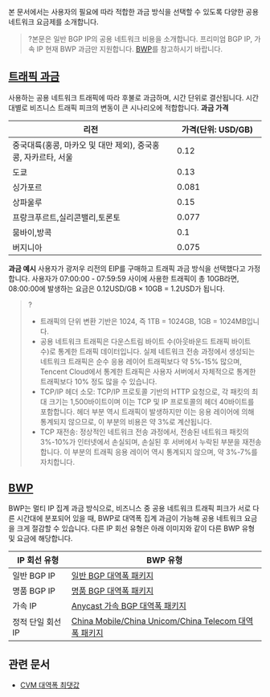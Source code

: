 본 문서에서는 사용자의 필요에 따라 적합한 과금 방식을 선택할 수 있도록 다양한 공용 네트워크 요금제를 소개합니다.
>?본문은 일반 BGP IP의 공용 네트워크 비용을 소개합니다. 프리미엄 BGP IP, 가속 IP 현재 BWP 과금만 지원합니다. [BWP](#bwp)를 참고하시기 바랍니다.
>
## [트래픽 과금](id:by-traffic)
사용하는 공용 네트워크 트래픽에 따라 후불로 과금하며, 시간 단위로 결산됩니다. 시간대별로 비즈니스 트래픽 피크의 변동이 큰 시나리오에 적합합니다.
**과금 가격**
<table>
<thead>
<tr>
<th rowspan="2" width="65%">리전</th>
<th colspan="2" style="text-align:center;">가격(단위: USD/GB)</th>
</tr>
</thead>
<tbody><tr>
<td>중국대륙(홍콩, 마카오 및 대만 제외), 중국홍콩, 자카르타, 서울</td>
<td>0.12</td>
</tr>
<tr>
<td>도쿄</td>
<td>0.13 </td>
</tr>
<tr>
<td>싱가포르</td>
<td>0.081</td>
</tr>
<tr>
<td>상파울루</td>
<td>0.15</td>
</tr>
<tr>
<td>프랑크푸르트,실리콘밸리,토론토</td>
<td>0.077</td>
</tr>
<tr>
<td>뭄바이,방콕</td>
<td>0.1</td>
</tr>
<tr> 
<td>버지니아</td>
<td>0.075</td>
</tr>
<tr>    
</tbody></table>



**과금 예시**
사용자가 광저우 리전의 EIP를 구매하고 트래픽 과금 방식을 선택했다고 가정합니다. 사용자가 07:00:00 - 07:59:59 사이에 사용한 트래픽이 총 10GB라면, 08:00:00에 발생하는 요금은 0.12USD/GB × 10GB = 1.2USD가 됩니다.

> ?
> - 트래픽의 단위 변환 기반은 1024, 즉 1TB = 1024GB, 1GB = 1024MB입니다.
> - 공용 네트워크 트래픽은 다운스트림 바이트 수(아웃바운드 트래픽 바이트 수)로 통계한 트래픽 데이터입니다. 실제 네트워크 전송 과정에서 생성되는 네트워크 트래픽은 순수 응용 레이어 트래픽보다 약 5%-15% 많으며, Tencent Cloud에서 통계한 트래픽은 사용자 서버에서 자체적으로 통계한 트래픽보다 10% 정도 많을 수 있습니다.
>  - TCP/IP 헤더 소모: TCP/IP 프로토콜 기반의 HTTP 요청으로, 각 패킷의 최대 크기는 1,500바이트이며 이는 TCP 및 IP 프로토콜의 헤더 40바이트를 포함합니다. 헤더 부분 역시 트래픽이 발생하지만 이는 응용 레이어에 의해 통계되지 않으므로, 이 부분의 비용은 약 3%로 계산됩니다.
>  - TCP 재전송: 정상적인 네트워크 전송 과정에서, 전송된 네트워크 패킷의 3%-10%가 인터넷에서 손실되며, 손실된 후 서버에서 누락된 부분을 재전송합니다. 이 부분의 트래픽 응용 레이어 역시 통계되지 않으며, 약 3%-7%를 자치합니다.
> 


## [BWP](id:bwp)
BWP는 멀티 IP 집계 과금 방식으로, 비즈니스 중 공용 네트워크 트래픽 피크가 서로 다른 시간대에 분포되어 있을 때, BWP로 대역폭 집계 과금이 가능해 공용 네트워크 요금을 크게 절감할 수 있습니다.
다른 IP 회선 유형은 아래 이미지와 같이 다른 BWP 유형 및 요금에 해당합니다.
<table>
<thead>
<tr>
<th>IP 회선 유형</th>
<th>BWP 유형</th>
</tr>
</thead>
<tbody><tr>
<td>일반 BGP IP</td>
<td><a href="https://intl.cloud.tencent.com/document/product/684/15254">일반 BGP 대역폭 패키지</a></td>
</tr>
<tr>
<td>명품 BGP IP</td>
<td><a href="https://intl.cloud.tencent.com/document/product/684/15254">명품 BGP 대역폭 패키지</a></td>
</tr>
<tr>
<td>가속 IP</td>
<td><a href="https://intl.cloud.tencent.com/document/product/684/15254">Anycast 가속 BGP 대역폭 패키지</a></td>
</tr>
<tr>
<td>정적 단일 회선 IP</td>
<td><a href="https://intl.cloud.tencent.com/document/product/684/15254">China Mobile/China Unicom/China Telecom 대역폭 패키지</a></td>
</tr>
</tbody></table>

## 관련 문서
- [CVM 대역폭 최댓값](https://intl.cloud.tencent.com/document/product/213/12523)
